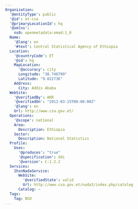 ```yaml
---
Organization:
  '@entityType': public
  '@id': et-csa
  '@primaryLocationId': hq
  '@xmlns':
    ns0: openmetadata:omad:1_0
  Name:
    '@lang': en
    '#text': Central Statistical Agency of Ethiopia
  Location:
    '@countryCode': ET
    '@id': hq
    MapLocation:
      '@accuracy': city
      Longitude: "38.746799"
      Latitude: "9.022736"
    Address:
      City: Addis Ababa
  WebSite:
    '@verifiedBy': AKR
    '@verifiedOn': "2012-03-15T00:00:00Z"
    '@lang': en
    Url: http://www.csa.gov.et/
  Operations:
    '@scope': national
    Area:
      Description: Ethiopia
    Sector:
      Description: National Statistics
  Profile:
    Uses:
      '@produces': "true"
      '@specification': ddi
      '@version': C:1.2.2
  Services:
    IhsnNadaService:
      WebSite:
        '@verifiedState': valid
        Url: http://www.csa.gov.et/nada3/index.php/catalog
      Catalog: ~
  Tags:
    Tag: NSO
...
```

